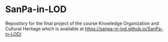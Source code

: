# SanPa-in-LOD
Repository for the final project of the course Knowledge Organization and Cultural Heritage which is available at https://sanpa-in-lod.github.io/SanPa-in-LOD/

